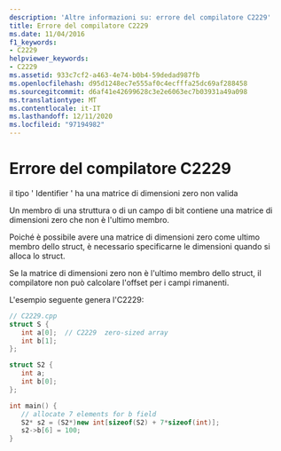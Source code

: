 ```yaml
---
description: 'Altre informazioni su: errore del compilatore C2229'
title: Errore del compilatore C2229
ms.date: 11/04/2016
f1_keywords:
- C2229
helpviewer_keywords:
- C2229
ms.assetid: 933c7cf2-a463-4e74-b0b4-59dedad987fb
ms.openlocfilehash: d95d1248ec7e555af0c4ecfffa25dc69af288458
ms.sourcegitcommit: d6af41e42699628c3e2e6063ec7b03931a49a098
ms.translationtype: MT
ms.contentlocale: it-IT
ms.lasthandoff: 12/11/2020
ms.locfileid: "97194982"
---
```

# <a name="compiler-error-c2229"></a>Errore del compilatore C2229

il tipo ' Identifier ' ha una matrice di dimensioni zero non valida

Un membro di una struttura o di un campo di bit contiene una matrice di dimensioni zero che non è l'ultimo membro.

Poiché è possibile avere una matrice di dimensioni zero come ultimo membro dello struct, è necessario specificarne le dimensioni quando si alloca lo struct.

Se la matrice di dimensioni zero non è l'ultimo membro dello struct, il compilatore non può calcolare l'offset per i campi rimanenti.

L'esempio seguente genera l'C2229:

```cpp
// C2229.cpp
struct S {
   int a[0];  // C2229  zero-sized array
   int b[1];
};

struct S2 {
   int a;
   int b[0];
};

int main() {
   // allocate 7 elements for b field
   S2* s2 = (S2*)new int[sizeof(S2) + 7*sizeof(int)];
   s2->b[6] = 100;
}
```
